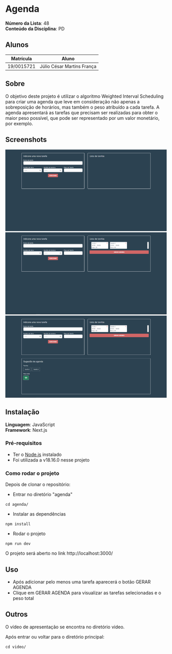 # Agenda

**Número da Lista**: 48<br>
**Conteúdo da Disciplina**: PD<br>

## Alunos

| Matrícula  | Aluno                      |
| ---------- | -------------------------- |
| 19/0015721 | Júlio César Martins França |

## Sobre

O objetivo deste projeto é utilizar o algoritmo Weighted Interval Scheduling para criar uma agenda que leve em consideração não apenas a sobreposição de horários, mas também o peso atribuído a cada tarefa. A agenda apresentará as tarefas que precisam ser realizadas para obter o maior peso possível, que pode ser representado por um valor monetário, por exemplo.

## Screenshots

<img src="img/Screenshot_1.png">
<img src="img/Screenshot_2.png">
<img src="img/Screenshot_3.png">

## Instalação

**Linguagem**: JavaScript<br>
**Framework**: Next.js<br>

### Pré-requisitos

- Ter o [Node.js](https://nodejs.org/en) instalado
- Foi utilizada a v18.16.0 nesse projeto

### Como rodar o projeto

Depois de clonar o repositório:

- Entrar no diretório "agenda"

```
cd agenda/
```

- Instalar as dependências

```
npm install
```

- Rodar o projeto

```
npm run dev
```

O projeto será aberto no link http://localhost:3000/

## Uso

- Após adicionar pelo menos uma tarefa aparecerá o botão GERAR AGENDA
- Clique em GERAR AGENDA para visualizar as tarefas selecionadas e o peso total

## Outros

O vídeo de apresentação se encontra no diretório video.

Após entrar ou voltar para o diretório principal:

```
cd video/
```

